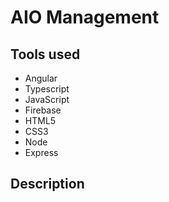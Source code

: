 # AIO Management


## Tools used
 - Angular
 - Typescript
 - JavaScript
 - Firebase
 - HTML5
 - CSS3
 - Node
 - Express
 
 ## Description
